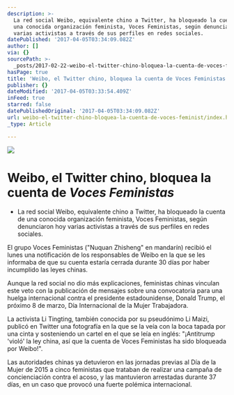 ```yaml
---
description: >-
  La red social Weibo, equivalente chino a Twitter, ha bloqueado la cuenta de
  una conocida organización feminista, Voces Feministas, según denunciaron hoy
  varias activistas a través de sus perfiles en redes sociales.
datePublished: '2017-04-05T03:34:09.082Z'
author: []
via: {}
sourcePath: >-
  _posts/2017-02-22-weibo-el-twitter-chino-bloquea-la-cuenta-de-voces-feminist.md
hasPage: true
title: 'Weibo, el Twitter chino, bloquea la cuenta de Voces Feministas'
publisher: {}
dateModified: '2017-04-05T03:33:54.409Z'
inFeed: true
starred: false
datePublishedOriginal: '2017-04-05T03:34:09.082Z'
url: weibo-el-twitter-chino-bloquea-la-cuenta-de-voces-feminist/index.html
_type: Article

---
```

![](https://the-grid-user-content.s3-us-west-2.amazonaws.com/647069bd-ee60-4665-91c7-6662b5527302.jpg)

# Weibo, el Twitter chino, bloquea la cuenta de _Voces Feministas_

* La red social Weibo, equivalente chino a Twitter, ha bloqueado la cuenta de una conocida organización feminista, Voces Feministas, según denunciaron hoy varias activistas a través de sus perfiles en redes sociales.

El grupo Voces Feministas ("Nuquan Zhisheng" en mandarín) recibió el lunes una notificación de los responsables de Weibo en la que se les informaba de que su cuenta estaría cerrada durante 30 días por haber incumplido las leyes chinas.

Aunque la red social no dio más explicaciones, feministas chinas vinculan este veto con la publicación de mensajes sobre una convocatoria para una huelga internacional contra el presidente estadounidense, Donald Trump, el próximo 8 de marzo, Día Internacional de la Mujer Trabajadora.

La activista Li Tingting, también conocida por su pseudónimo Li Maizi, publicó en Twitter una fotografía en la que se la veía con la boca tapada por una cinta y sosteniendo un cartel en el que se leía en inglés: "¡Antitrump 'violó' la ley china, así que la cuenta de Voces Feministas ha sido bloqueada por Weibo!".

Las autoridades chinas ya detuvieron en las jornadas previas al Día de la Mujer de 2015 a cinco feministas que trataban de realizar una campaña de concienciación contra el acoso, y las mantuvieron arrestadas durante 37 días, en un caso que provocó una fuerte polémica internacional.